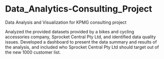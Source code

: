 # Data_Analytics-Consulting_Project
Data Analysis and Visualization for KPMG consulting project

Analyzed the provided datasets provided by a bikes and cycling accessories company, Sprocket Central Pty Ltd, and identified data quality issues. Developed a dashboard to present the data summary and results of the analysis, and included who Sprocket Central Pty Ltd should target out of the new 1000 customer list. 
